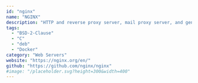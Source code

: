 ```yaml
---
id: "nginx"
name: "NGINX"
description: "HTTP and reverse proxy server, mail proxy server, and generic TCP/UDP proxy server."
tags:
  - "BSD-2-Clause"
  - "C"
  - "deb"
  - "Docker"
category: "Web Servers"
website: "https://nginx.org/en/"
github: "https://github.com/nginx/nginx"
#image: "/placeholder.svg?height=300&width=400"
---
```


